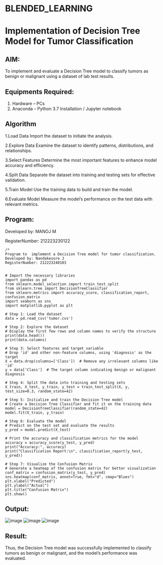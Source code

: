 # BLENDED_LEARNING
# Implementation of Decision Tree Model for Tumor Classification

## AIM:
To implement and evaluate a Decision Tree model to classify tumors as benign or malignant using a dataset of lab test results.

## Equipments Required:
1. Hardware – PCs
2. Anaconda – Python 3.7 Installation / Jupyter notebook

## Algorithm
1.Load Data
  Import the dataset to initiate the analysis.

2.Explore Data
  Examine the dataset to identify patterns, distributions, and relationships.

3.Select Features
  Determine the most important features to enhance model accuracy and efficiency.

4.Split Data
  Separate the dataset into training and testing sets for effective validation.

5.Train Model
  Use the training data to build and train the model.

6.Evaluate Model
  Measure the model’s performance on the test data with relevant metrics.
  
## Program:

Developed by: MANOJ M

RegisterNumber:  212223230122
```
/*
Program to  implement a Decision Tree model for tumor classification.
Developed by: Nandakesore J
RegisterNumber: 212223240103


# Import the necessary libraries
import pandas as pd
from sklearn.model_selection import train_test_split
from sklearn.tree import DecisionTreeClassifier
from sklearn.metrics import accuracy_score, classification_report, confusion_matrix
import seaborn as sns
import matplotlib.pyplot as plt

# Step 1: Load the dataset
data = pd.read_csv('tumor.cvs')

# Step 2: Explore the dataset
# Display the first few rows and column names to verify the structure
print(data.head())
print(data.columns)

# Step 3: Select features and target variable
# Drop 'id' and other non-feature columns, using 'diagnosis' as the target
X = data.drop(columns=['Class'])  # Remove any irrelevant columns like 'id'
y = data['Class']  # The target column indicating benign or malignant diagnosis

# Step 4: Split the data into training and testing sets
X_train, X_test, y_train, y_test = train_test_split(X, y, test_size=0.3, random_state=42)

# Step 5: Initialize and train the Decision Tree model
# Create a Decision Tree Classifier and fit it on the training data
model = DecisionTreeClassifier(random_state=42)
model.fit(X_train, y_train)

# Step 6: Evaluate the model
# Predict on the test set and evaluate the results
y_pred = model.predict(X_test)

# Print the accuracy and classification metrics for the model
accuracy = accuracy_score(y_test, y_pred)
print("Accuracy:", accuracy)
print("Classification Report:\n", classification_report(y_test, y_pred))

# Step 7: Visualize the Confusion Matrix
# Generate a heatmap of the confusion matrix for better visualization
conf_matrix = confusion_matrix(y_test, y_pred)
sns.heatmap(conf_matrix, annot=True, fmt="d", cmap="Blues")
plt.xlabel("Predicted")
plt.ylabel("Actual")
plt.title("Confusion Matrix")
plt.show()
```


## Output:
![image](https://github.com/user-attachments/assets/e0360cd1-f0ff-4bcf-b9c3-55ad768110ea)
![image](https://github.com/user-attachments/assets/0f9e2963-59c9-46a8-93c6-46a9bc3afea3)
![image](https://github.com/user-attachments/assets/e6861b57-ec24-4cc4-8871-6c25906f71b0)



## Result:
Thus, the Decision Tree model was successfully implemented to classify tumors as benign or malignant, and the model’s performance was evaluated.
